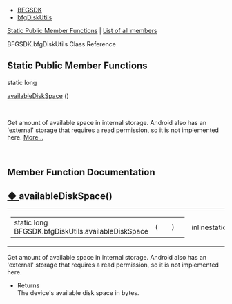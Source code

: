   - [BFGSDK](namespace_b_f_g_s_d_k.html)
  - [bfgDiskUtils](class_b_f_g_s_d_k_1_1bfg_disk_utils.html)

[Static Public Member Functions](#pub-static-methods) | [List of all
members](class_b_f_g_s_d_k_1_1bfg_disk_utils-members.html)

BFGSDK.bfgDiskUtils Class Reference

##  Static Public Member Functions

static long 

[availableDiskSpace](class_b_f_g_s_d_k_1_1bfg_disk_utils.html#af0e78846a4941a818db2b629aa7eb24e)
()

 

Get amount of available space in internal storage. Android also has an
'external' storage that requires a read permission, so it is not
implemented here.
[More...](class_b_f_g_s_d_k_1_1bfg_disk_utils.html#af0e78846a4941a818db2b629aa7eb24e)  

 

## Member Function Documentation

## [◆ ](#af0e78846a4941a818db2b629aa7eb24e)availableDiskSpace()

<table>
<colgroup>
<col style="width: 50%" />
<col style="width: 50%" />
</colgroup>
<tbody>
<tr class="odd">
<td><table>
<tbody>
<tr class="odd">
<td>static long BFGSDK.bfgDiskUtils.availableDiskSpace</td>
<td>(</td>
<td></td>
<td>)</td>
<td></td>
</tr>
</tbody>
</table></td>
<td><span class="mlabels"><span class="mlabel">inline</span><span class="mlabel">static</span></span></td>
</tr>
</tbody>
</table>

Get amount of available space in internal storage. Android also has an
'external' storage that requires a read permission, so it is not
implemented here.

  - Returns  
    The device's available disk space in bytes.
